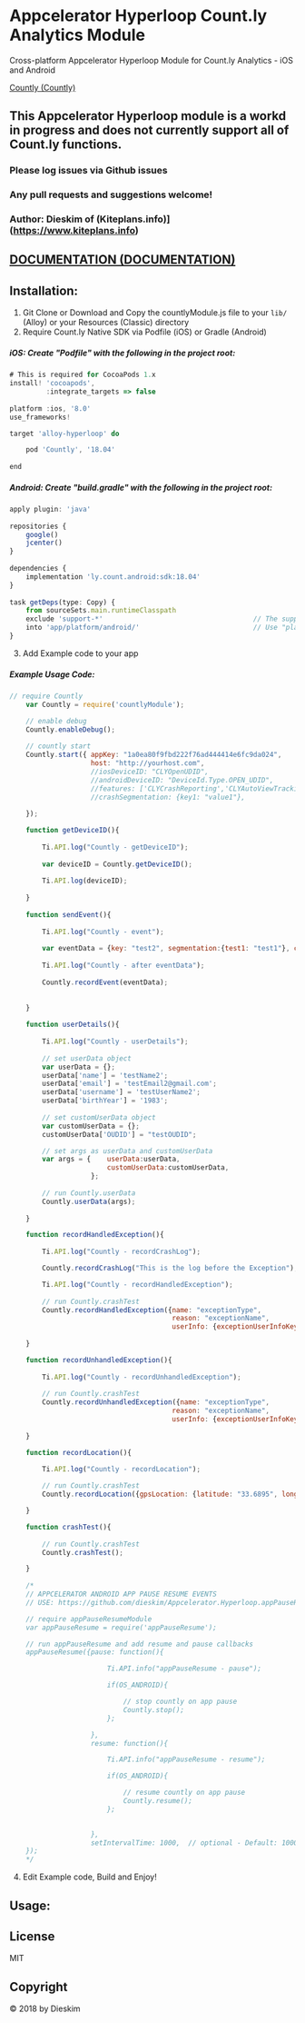 # Appcelerator Hyperloop Count.ly Analytics Module
Cross-platform Appcelerator Hyperloop Module for Count.ly Analytics - iOS and Android

[Countly (Countly)](https://count.ly)

## This Appcelerator Hyperloop module is a workd in progress and does not currently support all of Count.ly functions.
### Please log issues via Github issues
### Any pull requests and suggestions welcome!
### Author: Dieskim of (Kiteplans.info)](https://www.kiteplans.info)

## [DOCUMENTATION (DOCUMENTATION)](https://github.com/dieskim/Appcelerator.Hyperloop.Countly/blob/master/DOCUMENTATION.md)

## Installation:

1. Git Clone or Download and Copy the countlyModule.js file to your `lib/` (Alloy) or your Resources (Classic) directory
2. Require Count.ly Native SDK via Podfile (iOS) or Gradle (Android)

##### iOS: Create "Podfile" with the following in the project root:
```js
# This is required for CocoaPods 1.x
install! 'cocoapods',
         :integrate_targets => false
 
platform :ios, '8.0'
use_frameworks!

target 'alloy-hyperloop' do

    pod 'Countly', '18.04'
    
end
``` 

##### Android: Create "build.gradle" with the following in the project root:
```js
apply plugin: 'java'
 
repositories {
    google()
    jcenter()
}
 
dependencies {
    implementation 'ly.count.android:sdk:18.04'
}
 
task getDeps(type: Copy) {
    from sourceSets.main.runtimeClasspath
    exclude 'support-*' 									// The support libraries are packaged with Titanium already
    into 'app/platform/android/' 							// Use "platform/android/" for Classic or "app/platform/android/" for Alloy
}
``` 

3. Add Example code to your app

##### Example Usage Code:
```js
// require Countly
    var Countly = require('countlyModule');

    // enable debug
    Countly.enableDebug();
     
    // countly start
    Countly.start({ appKey: "1a0ea80f9fbd222f76ad444414e6fc9da024",             // app key for the countly app
                    host: "http://yourhost.com",                                // countly server url
                    //iosDeviceID: "CLYOpenUDID",                               // Optional - Default: CLYIDFV Possible Values: CLYIDFV / CLYIDFA / CLYOpenUDID / yourCustomDeviceID - @see {@link https://resources.count.ly/v1.0/docs/countly-sdk-for-ios-and-os-x#section-using-a-custom-device-id | Using a Custom Device ID}
                    //androidDeviceID: "DeviceId.Type.OPEN_UDID",               // Optional - Default: DeviceId.Type.OPEN_UDID Possible Values: DeviceId.Type.OPEN_UDID / DeviceId.Type.ADVERTISING_ID / YOUR-OWN-CUSTOM-ID - @see {@link https://resources.count.ly/v1.0/docs/countly-sdk-for-android#section-setting-up-countly-sdk | Setting up Countly SDK}
                    //features: ['CLYCrashReporting','CLYAutoViewTracking'],    // Optional - Array of Features to Enable. Possible Values: CLYCrashReporting / CLYAutoViewTracking (CLYPushNotifications NOT Supported yet) @see {@link https://resources.count.ly/docs/countly-sdk-for-ios-and-os-x#section-additional-features | iOS Additional Features}
                    //crashSegmentation: {key1: "value1"},                                     // Optional - crash segmentation key value pair object @see {@link https://resources.count.ly/docs/countly-sdk-for-ios-and-os-x#section-crash-reporting | iOS Crash Reporting} @see {@link https://resources.count.ly/docs/countly-sdk-for-android#section-adding-a-custom-key-value-segment-to-a-crash-report | Android Adding a custom key-value segment to a crash report}
     
    });

    function getDeviceID(){
     
        Ti.API.log("Countly - getDeviceID");
         
        var deviceID = Countly.getDeviceID();
         
        Ti.API.log(deviceID);
     
    }
     
    function sendEvent(){
         
        Ti.API.log("Countly - event");
         
        var eventData = {key: "test2", segmentation:{test1: "test1"}, count: 1};
         
        Ti.API.log("Countly - after eventData");
     
        Countly.recordEvent(eventData);
         
         
    }
     
    function userDetails(){
         
        Ti.API.log("Countly - userDetails");
         
        // set userData object
        var userData = {};
        userData['name'] = 'testName2';
        userData['email'] = 'testEmail2@gmail.com';
        userData['username'] = 'testUserName2';
        userData['birthYear'] = '1983';
        
        // set customUserData object
        var customUserData = {};
        customUserData['OUDID'] = "testOUDID";

        // set args as userData and customUserData
        var args = {    userData:userData,
                        customUserData:customUserData,
                    };
                                
        // run Countly.userData
        Countly.userData(args); 
         
    }

    function recordHandledException(){
        
        Ti.API.log("Countly - recordCrashLog");

        Countly.recordCrashLog("This is the log before the Exception");

        Ti.API.log("Countly - recordHandledException");
        
        // run Countly.crashTest
        Countly.recordHandledException({name: "exceptionType", 
                                        reason: "exceptionName",
                                        userInfo: {exceptionUserInfoKey: "exceptionUserInfoValue"}}); 
        
    }

    function recordUnhandledException(){
        
        Ti.API.log("Countly - recordUnhandledException");
        
        // run Countly.crashTest
        Countly.recordUnhandledException({name: "exceptionType", 
                                        reason: "exceptionName",
                                        userInfo: {exceptionUserInfoKey: "exceptionUserInfoValue"}}); 
        
    }

    function recordLocation(){
         
        Ti.API.log("Countly - recordLocation");

        // run Countly.crashTest
        Countly.recordLocation({gpsLocation: {latitude: "33.6895", longitude: "139.6917"}}); 

    }

    function crashTest(){
         
        // run Countly.crashTest
        Countly.crashTest(); 

    }
    
    /*  
    // APPCELERATOR ANDROID APP PAUSE RESUME EVENTS
    // USE: https://github.com/dieskim/Appcelerator.Hyperloop.appPauseResume

    // require appPauseResumeModule
    var appPauseResume = require('appPauseResume');

    // run appPauseResume and add resume and pause callbacks
    appPauseResume({pause: function(){

                        Ti.API.info("appPauseResume - pause");

                        if(OS_ANDROID){

                            // stop countly on app pause
                            Countly.stop();
                        };

                    },
                    resume: function(){

                        Ti.API.info("appPauseResume - resume");

                        if(OS_ANDROID){

                            // resume countly on app pause
                            Countly.resume();
                        };
                       

                    },
                    setIntervalTime: 1000,  // optional - Default: 1000 miliseconds (1 second) 
    });
    */
``` 

4. Edit Example code, Build and Enjoy!

## Usage:




## License
MIT

## Copyright
&copy; 2018 by Dieskim